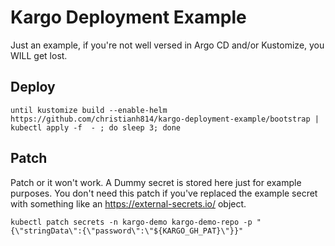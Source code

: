 # Kargo Deployment Example

Just an example, if you're not well versed in Argo CD and/or Kustomize, you WILL get lost.

## Deploy

```shell
until kustomize build --enable-helm https://github.com/christianh814/kargo-deployment-example/bootstrap | kubectl apply -f  - ; do sleep 3; done
```


## Patch

Patch or it won't work. A Dummy secret is stored here just for example purposes. You don't need this patch if you've replaced the example secret with something like an https://external-secrets.io/ object.

```shell
kubectl patch secrets -n kargo-demo kargo-demo-repo -p "{\"stringData\":{\"password\":\"${KARGO_GH_PAT}\"}}"
```
